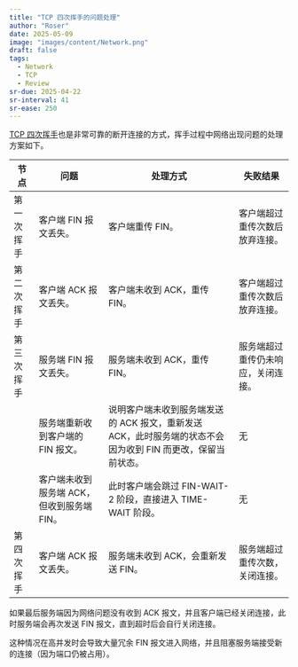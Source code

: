 ```yaml
---
title: "TCP 四次挥手的问题处理"
author: "Roser"
date: 2025-05-09
image: "images/content/Network.png"
draft: false
tags:
  - Network
  - TCP
  - Review
sr-due: 2025-04-22
sr-interval: 41
sr-ease: 250
---
```

[TCP 四次挥手](../TCP-四次挥手)也是非常可靠的断开连接的方式，挥手过程中网络出现问题的处理方案如下。

| 节点    | 问题                        | 处理方式                                                          | 失败结果              |
| ----- | ------------------------- | ------------------------------------------------------------- | ----------------- |
| 第一次挥手 | 客户端 FIN 报文丢失。             | 客户端重传 FIN。                                                    | 客户端超过重传次数后放弃连接。   |
| 第二次挥手 | 客户端 ACK 报文丢失。             | 客户端未收到 ACK，重传 FIN。                                            | 客户端超过重传次数后放弃连接。   |
| 第三次挥手 | 服务端 FIN 报文丢失。             | 服务端未收到 ACK，重传 FIN。                                            | 服务端超过重传仍未响应，关闭连接。 |
|       | 服务端重新收到客户端的 FIN 报文。       | 说明客户端未收到服务端发送的 ACK 报文，重新发送 ACK，此时服务端的状态不会因为收到 FIN 而更改，保留当前状态。 | 无                 |
|       | 客户端未收到服务端 ACK，但收到服务端 FIN。 | 此时客户端会跳过 FIN-WAIT-2 阶段，直接进入 TIME-WAIT 阶段。                     | 无                 |
| 第四次挥手 | 客户端 ACK 报文丢失。             | 服务端未收到 ACK，会重新发送 FIN。                                         | 服务端超过重传次数，关闭连接。   |
如果最后服务端因为网络问题没有收到 ACK 报文，并且客户端已经关闭连接，此时服务端会再次发送 FIN 报文，直到超时后会自行关闭连接。

这种情况在高并发时会导致大量冗余 FIN 报文进入网络，并且阻塞服务端接受新的连接（因为端口仍被占用）。